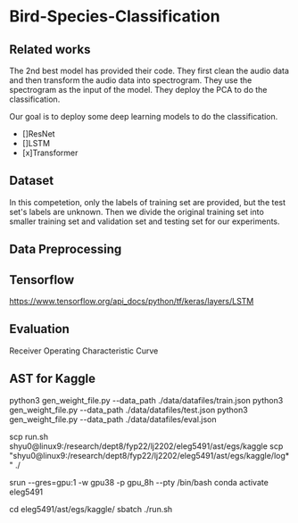 # Bird-Species-Classification

## Related works

The 2nd best model has provided their code. They first clean the audio data and then transform the audio data into spectrogram. They use the spectrogram as the input of the model. They deploy the PCA to do the classification.

Our goal is to deploy some deep learning models to do the classification. 

- []ResNet
- []LSTM
- [x]Transformer

## Dataset

In this competetion, only the labels of training set are provided, but the test set's labels are unknown. Then we divide the original training set into smaller training set and validation set and testing set for our experiments.

## Data Preprocessing

## Tensorflow

https://www.tensorflow.org/api_docs/python/tf/keras/layers/LSTM

## Evaluation

Receiver Operating Characteristic Curve


## AST for Kaggle

python3 gen_weight_file.py --data_path ./data/datafiles/train.json
python3 gen_weight_file.py --data_path ./data/datafiles/test.json 
python3 gen_weight_file.py --data_path ./data/datafiles/eval.json 

scp run.sh shyu0@linux9:/research/dept8/fyp22/lj2202/eleg5491/ast/egs/kaggle
scp "shyu0@linux9:/research/dept8/fyp22/lj2202/eleg5491/ast/egs/kaggle/log*" ./

srun --gres=gpu:1 -w gpu38 -p gpu_8h --pty /bin/bash 
conda activate eleg5491

cd eleg5491/ast/egs/kaggle/
sbatch ./run.sh 
